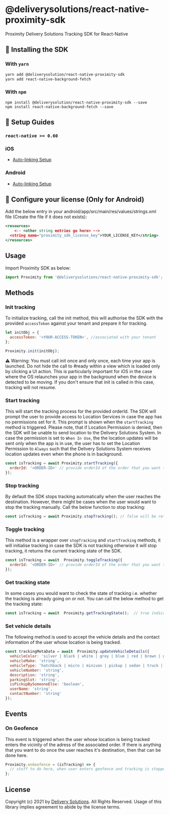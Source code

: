 # @deliverysolutions/react-native-proximity-sdk

Proximity Delivery Solutions Tracking SDK for React-Native

## :large_blue_diamond: Installing the SDK

### With `yarn`

```bash
yarn add @deliverysolution/react-native-proximity-sdk
yarn add react-native-background-fetch
```

### With `npm`
```
npm install @deliverysolution/react-native-proximity-sdk --save
npm install react-native-background-fetch --save
```

## :large_blue_diamond: Setup Guides

### `react-native >= 0.60`

### iOS
- [Auto-linking Setup](help/INSTALL-IOS-AUTO.md)

### Android
- [Auto-linking Setup](help/INSTALL-ANDROID-AUTO.md)

## :large_blue_diamond: Configure your license (Only for Android)

Add the below entry in your android/app/src/main/res/values/strings.xml file (Create the file if it does not exists):

```xml
<resources>
    <-- <other string entries go here> -->
  <string name="proximity_sdk_license_key">YOUR_LICENSE_KEY</string>
</resources>
```

## Usage

Import Proximity SDK as below:

```js
import Proximity from '@deliverysolutions/react-native-proximity-sdk';
```

## Methods

### Init tracking

To initialize tracking, call the init method, this will authorise the SDK with the provided `accessToken` against your tenant and prepare it for tracking.

```js
let initObj = {
  accessToken: '<YOUR-ACCESS-TOKEN>', //associated with your tenant
};

Proximity.init(initObj);
```

:warning: Warning: You must call init once and only once, each time your app is launched.
Do not hide the call to #ready within a view which is loaded only by clicking a UI action. This is particularly important for iOS in the case where the OS relaunches your app in the background when the device is detected to be moving. If you don't ensure that init is called in this case, tracking will not resume.

### Start tracking

This will start the tracking process for the provided orderId. The SDK will prompt the user to provide access to Location Services in case the app has no permissions set for it. This prompt is shown when the `startTracking` method is triggered. Please note, that if Location Permission is denied, then the SDK will be unable to send location to the Delivery Solutions System. In case the permission is set to `When In Use`, the the location updates will be sent only when the app is in use, the user has to set the Location Permission to `Always` such that the Delivery Solutions System receives location updates even when the phone is in background.

```js
const isTracking = await Proximity.startTracking({
  orderId: '<ORDER-ID>' // provide orderId of the order that you want to track
});
```

### Stop tracking

By default the SDK stops tracking automatically when the user reaches the destination. However, there might be cases when the user would want to stop the tracking manually. Call the below function to stop tracking:

```js
const isTracking = await Proximity.stopTracking(); // false will be returned when tracking is stopped successfully.
```

### Toggle tracking

This method is a wrapper over `stopTracking` and `startTracking` methods, it will initialise tracking in case the SDK is not tracking otherwise it will stop tracking, it returns the current tracking state of the SDK.

```js
const isTracking = await  Proximity.toggleTracking({
  orderId: '<ORDER-ID>' // provide orderId of the order that you want to track
});
```

### Get tracking state

In some cases you would want to check the state of tracking i.e. whether the tracking is already going on or not. You can call the below method to get the tracking state:

```js
const isTracking = await  Proximity.getTrackingState();  // true indicates the tracking is in progress
```

### Set vehicle details

The following method is used to accept the vehicle details and the contact information of the user whose location is being tracked.

```js
const trackingMetaData = await  Proximity.updateVehicleDetails({
  vehicleColor: 'silver | black | white | grey | blue | red | brown | green | teal | yellow',
  vehicleMake: 'string',
  vehicleType: 'hatchback | micro | minivan | pickup | sedan | truck | suv',
  vehicleNumber: 'string',
  description: 'string',
  parkingSlot: 'string',
  isPickupBySomeoneElse: 'boolean',
  userName: 'string',
  contactNumber: 'string'
});
```

## Events

### On Geofence

This event is triggered when the user whose location is being tracked enters the vicinity of the adress of the associated order. If there is anything that you want to do once the user reaches it's destination, then that can be done here.

```js
Proximity.onGeofence = (isTracking) => {
  // stuff to do here, when user enters geofence and tracking is stopped
};
```

## License

Copyright (c) 2021 by [Delivery Solutions](https://www.deliverysolutions.co). All Rights Reserved. Usage of this library implies agreement to abide by the license terms.
